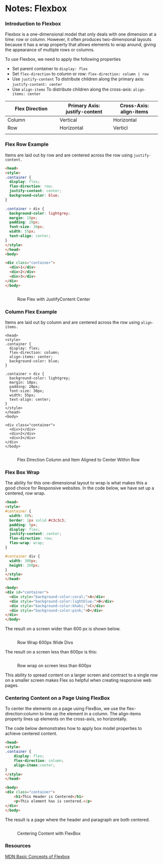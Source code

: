 # Notes: Flexbox

### Introduction to Flexbox

Flexbox is a one-dimensional model that only deals with one dimension at a time: row or column. However, it often produces two-dimensional layouts because it has a wrap property that allows elements to wrap around, giving the appearance of multiple rows or columns.

To use Flexbox, we need to apply the following properties

* Set parent container to `display: flex`
* Set `flex-direction` to column or row:  `flex-direction: column | row`
* Use `justify-content` To distribute children along the primary axis: `justify-content: center`
* Use `align-items` To distribute children along the cross-axis: `align-items: center`

<table><thead><tr><th width="156">Flex Direction</th><th>Primary Axis: justify-content</th><th>Cross-Axis: align-items</th></tr></thead><tbody><tr><td>Column</td><td>Vertical</td><td>Horizontal</td></tr><tr><td>Row</td><td>Horizontal</td><td>Verticl</td></tr><tr><td></td><td></td><td></td></tr></tbody></table>

### Flex Row Example

Items are laid out by row and are centered across the row using `justify-content.`

```html
<head>
<style>
.container {
  display: flex;
  flex-direction: row;
  justify-content: center;
  background-color: blue;
}

.container > div {
  background-color: lightgrey;
  margin: 10px;
  padding: 20px;
  font-size: 30px;
  width: 55px;
  text-align: center;
}
</style>
</head>
<body>

<div class="container">
  <div>1</div>
  <div>2</div>
  <div>3</div>  
</div>
</body>
```

<figure><img src="../../.gitbook/assets/image (17).png" alt=""><figcaption><p>Row Flex with JustifyContent Center</p></figcaption></figure>

### Column Flex Example

Items are laid out by column and are centered across the row using `align-items.`

```
<head>
<style>
.container {
  display: flex;
  flex-direction: column;
  align-items: center;
  background-color: blue;
}

.container > div {
  background-color: lightgrey;
  margin: 10px;
  padding: 20px;
  font-size: 30px;
  width: 55px;
  text-align: center;
}
</style>
</head>
<body>

<div class="container">
  <div>1</div>
  <div>2</div>
  <div>3</div>  
</div>
</body>
```

<figure><img src="../../.gitbook/assets/image (18).png" alt=""><figcaption><p>Flex Direction Column and Item Aligned to Center Within Row</p></figcaption></figure>

### Flex Box Wrap

The ability for this one-dimensional layout to wrap is what makes this a good choice for Responsive websites.  In the code below, we have set up a centered, row wrap.

```html
<head>
<style> 
#container {
  width: 80%;
  border: 1px solid #c3c3c3;
  padding: 5px;
  display: flex;
  justify-content: center;
  flex-direction: row;
  flex-wrap: wrap;
}

#container div {
  width: 300px;
  height: 200px;
}
</style>
</head>

<body>
<div id="container">
  <div style="background-color:coral;">A</div>
  <div style="background-color:lightblue;">B</div>
  <div style="background-color:khaki;">C</div>
  <div style="background-color:pink;">D</div>
</div>
</body>
```

The result on a screen wider than 600 px is shown below.

<figure><img src="../../.gitbook/assets/image (19).png" alt=""><figcaption><p>Row Wrap 600px Wide Divs</p></figcaption></figure>

The result on a screen less than 600px is this:&#x20;

<figure><img src="../../.gitbook/assets/image (20).png" alt=""><figcaption><p>Row wrap on screen less than 600px</p></figcaption></figure>

This ability to spread content on a larger screen and contract to a single row on a smaller screen makes Flex so helpful when creating responsive web pages.

### Centering Content on a Page Using FlexBox

To center the elements on a page using FlexBox, we use the flex-direction:column to line up the element in a column.  The align-items property lines up elements on the cross-axis, so horizontally.

The code below demonstrates how to apply box model properties to achieve centered content.

```html
<head>
<style>
.container {
    display: flex;
    flex-direction: column;
    align-items:center;
}
</style>
</head>

<body>
<div class="container">
	<h1>This Header is Centered</h1>
	<p>This element has is centered.</p>
</div>
</body>
```

The result is a page where the header and paragraph are both centered.

<figure><img src="../../.gitbook/assets/image.png" alt=""><figcaption><p>Centering Content with FlexBox</p></figcaption></figure>

### Resources

[MDN Basic Concepts of Flexbox](https://developer.mozilla.org/en-US/docs/Web/CSS/CSS\_flexible\_box\_layout/Basic\_concepts\_of\_flexbox)

